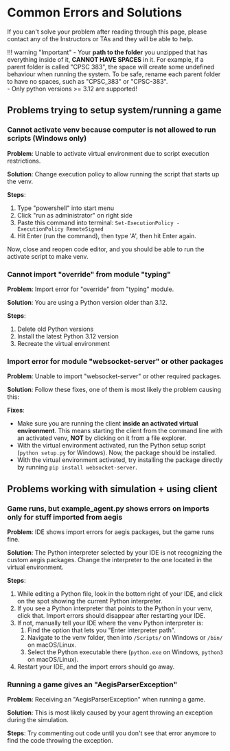 # Common Errors and Solutions

If you can't solve your problem after reading through this page, please contact any of the Instructors or TAs and they will be able to help.

!!! warning "Important"
    - Your **path to the folder** you unzipped that has everything inside of it, **CANNOT HAVE SPACES** in it. For example,
    if a parent folder is called "CPSC 383", the space will create some undefined behaviour when running the system. To be safe,
    rename each parent folder to have no spaces, such as "CPSC_383" or "CPSC-383".  
    - Only python versions >= 3.12 are supported!  

## Problems trying to setup system/running a game

### Cannot activate venv because computer is not allowed to run scripts (Windows only)

**Problem**: Unable to activate virtual environment due to script execution restrictions.

**Solution**: Change execution policy to allow running the script that starts up the venv.

**Steps**:  

1. Type "powershell" into start menu  
2. Click "run as administrator" on right side  
3. Paste this command into terminal: `Set-ExecutionPolicy -ExecutionPolicy RemoteSigned`  
4. Hit Enter (run the command), then type 'A', then hit Enter again.  

Now, close and reopen code editor, and you should be able to run the activate script to make venv.

### Cannot import "override" from module "typing"

**Problem**: Import error for "override" from "typing" module.

**Solution**: You are using a Python version older than 3.12. 

**Steps**:  

1. Delete old Python versions  
2. Install the latest Python 3.12 version  
3. Recreate the virtual environment

### Import error for module "websocket-server" or other packages

**Problem**: Unable to import "websocket-server" or other required packages.

**Solution**: Follow these fixes, one of them is most likely the problem causing this:

**Fixes**:

- Make sure you are running the client **inside an activated virtual environment**. This means starting the client from the command line with an activated venv, **NOT** by clicking on it from a file explorer.  
- With the virtual environment activated, run the Python setup script (`python setup.py` for Windows). Now, the package should be installed.  
- With the virtual environment activated, try installing the package directly by running `pip install websocket-server`.  

## Problems working with simulation + using client

### Game runs, but example_agent.py shows errors on imports only for stuff imported from aegis

**Problem**: IDE shows import errors for aegis packages, but the game runs fine.

**Solution**: The Python interpreter selected by your IDE is not recognizing the custom aegis packages. Change the interpreter to the one located in the virtual environment.

**Steps**:  

1. While editing a Python file, look in the bottom right of your IDE, and click on the spot showing the current Python interpreter.  
2. If you see a Python interpreter that points to the Python in your venv, click that. Import errors should disappear after restarting your IDE.  
3. If not, manually tell your IDE where the venv Python interpreter is:  
    1. Find the option that lets you "Enter interpreter path".  
    2. Navigate to the venv folder, then into `/Scripts/` on Windows or `/bin/` on macOS/Linux.  
    3. Select the Python executable there (`python.exe` on Windows, `python3` on macOS/Linux).  
4. Restart your IDE, and the import errors should go away.  

### Running a game gives an "AegisParserException"

**Problem**: Receiving an "AegisParserException" when running a game.

**Solution**: This is most likely caused by your agent throwing an exception during the simulation.

**Steps**: Try commenting out code until you don't see that error anymore to find the code throwing the exception.